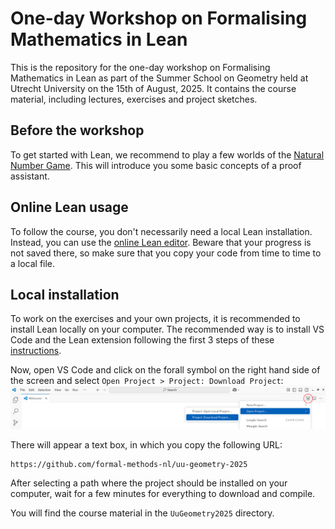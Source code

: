 # One-day Workshop on Formalising Mathematics in Lean

This is the repository for the one-day workshop on Formalising Mathematics in Lean
as part of the Summer School on Geometry held at Utrecht University on the 15th of August, 2025.
It contains the course material, including lectures, exercises and project sketches.

## Before the workshop

To get started with Lean, we recommend to play a few worlds of the
[Natural Number Game](https://adam.math.hhu.de/#/g/leanprover-community/nng4). This will introduce you some basic concepts
of a proof assistant.

## Online Lean usage

To follow the course, you don't necessarily need a local Lean installation. Instead,
you can use the [online Lean editor](https://live.lean-lang.org/). Beware that your progress is not saved there,
so make sure that you copy your code from time to time to a local file.

## Local installation

To work on the exercises and your own projects, it is recommended to install Lean locally on your computer. The recommended
way is to install VS Code and the Lean extension following the first 3 steps of these
[instructions](https://docs.lean-lang.org/lean4/doc/quickstart.html).

Now, open VS Code and click on the forall symbol on the right hand side of the screen and select
`Open Project > Project: Download Project`:
![download project dialog](images/vscode-download-project.png)

There will appear a text box, in which you copy the following URL:
```
https://github.com/formal-methods-nl/uu-geometry-2025
```
After selecting a path where the project should be installed on your computer, wait for a few minutes
for everything to download and compile.

You will find the course material in the `UuGeometry2025` directory.
